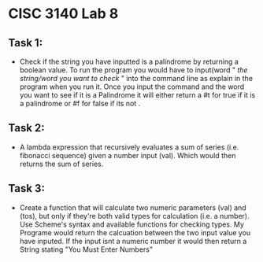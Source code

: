 # CISC 3140 Lab 8

## Task 1:
 * Check if the string you have inputted is a palindrome by returning a boolean value. To run the program you would have to input(word " *the string/word you want to check* " into the command line as explain in the program when you run it. Once you input the command and the word you want to see if it is a Palindrome it will either return a #t for true if it is a palindrome or #f for false if its not
 .
## Task 2:
* A lambda expression that recursively evaluates a sum of series (i.e. fibonacci sequence) given a number input (val). Which would then returns the sum of series.

## Task 3:
* Create a function that will calculate two numeric parameters (val) and (tos), but only if they're both valid types for calculation (i.e. a number). Use Scheme's syntax and available functions for checking types. My Programe would return the calcuation between the two input value you have inputed. If the input isnt a numeric number it would then return a String stating "You Must Enter Numbers"
